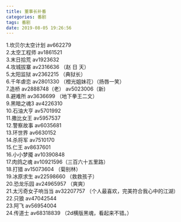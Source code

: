 ```yaml
---
title: 董事长补番
categories: 番剧
tags: 番剧
date: 2019-08-05 19:26:56
---
```



1.坎贝尔太空计划 av662279   
2.太空工程师 av1861521      
3.末日拾荒 av1923632               
4.攻城拔寨 av2316636 （赵 日 天）           
5.太阳监狱 av2362215 （典狱长）             
6.千年虐恋 av2801330 （橙光姐妹花）（扬唇一笑）             
7.造桥 av2888748（老） av5023006（新)           
8.避难所 av3636699 （地下拳王二文）       
9.黑暗之魂3 av4226310                       
10.石油大亨 av5701992           
11.撒比女王 av5957537            
12.警察故事 av6035681            
13.环世界 av6630152             
14.杀将军 av7510170          
15.仁王 av8637601                        
16.小小梦魇 av10390848                                 
17.肉鸽之魂 av10921596（三百六十五里路）                      
18.打猎 av15073604 （菊别林）                        
19.冰原求生 av22598660 （救救孩子）                  
20.恐龙乐园 av24965957 （爽爽）                
21.太污奇女子响当当 av32207757 （个人最喜欢，完美符合我心中的江湖）                   
22.只狼 av47042544           
23.阿飞 av56954004            
24.传道士 av68318839 （2d横版黑魂，看起来不错。）    
